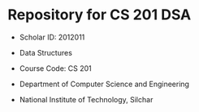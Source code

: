 # Repository for CS 201 DSA 
- Scholar ID: 2012011

- Data Structures

- Course Code: CS 201

- Department of Computer Science and Engineering

- National Institute of Technology, Silchar
